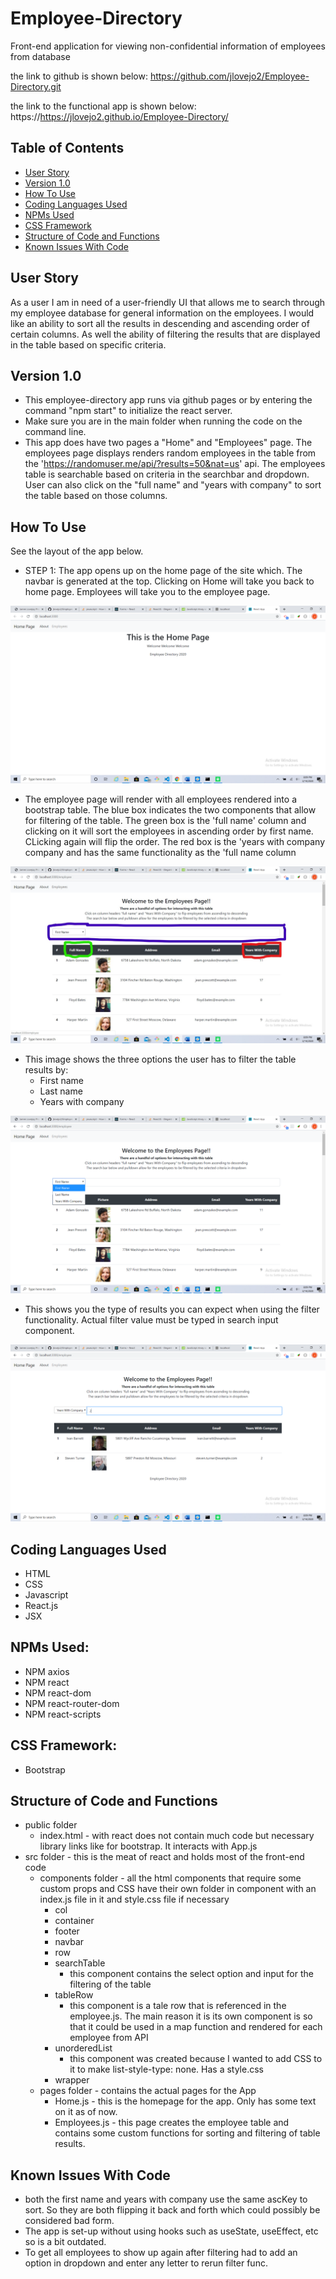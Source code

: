# Employee-Directory
Front-end application for viewing non-confidential information of employees from database

the link to github is shown below:
https://github.com/jlovejo2/Employee-Directory.git

the link to the functional app is shown below:
https://https://jlovejo2.github.io/Employee-Directory/

## Table of Contents
* [User Story](#user-story)
* [Version 1.0](#version-1.0)
* [How To Use](#how-to-use)
* [Coding Languages Used](#coding-languages-used)
* [NPMs Used](#npms-used)
* [CSS Framework](#css-framework)
* [Structure of Code and Functions](#structure-of-code-and-functions)
* [Known Issues With Code](#known-issues-with-code)

## User Story
As a user I am in need of a user-friendly UI that allows me to search through my employee database for general information on the employees.  I would like an ability to sort all the results in descending and ascending order of certain columns.  As well the ability of filtering the results that are displayed in the table based on specific criteria. 

## Version 1.0
* This employee-directory app runs via github pages or by entering the command "npm start" to initialize the react server.
* Make sure you are in the main folder when running the code on the command line.
* This app does have two pages a "Home" and "Employees" page.  The employees page displays renders random employees in the table from the 'https://randomuser.me/api/?results=50&nat=us' api.  The employees table is searchable based on criteria in the searchbar and dropdown.  User can also click on the "full name" and "years with company" to sort the table based on those columns.

## How To Use
See the layout of the app below.

- STEP 1: The app opens up on the home page of the site which.  The navbar is generated at the top.  Clicking on Home will take you back to home page.  Employees will take you to the employee page.

![alt text](/public/assets/images/home-page.png "Starting page of App") 

- The employee page will render with all employees rendered into a bootstrap table.  The blue box indicates the two components that allow for filtering of the table. The green box is the 'full name' column and clicking on it will sort the employees in ascending order by first name.  CLicking again will flip the order.  The red box is the 'years with company company and has the same functionality as the 'full name column
   
![alt text](/public/assets/images/employee-page_LI.jpg "Employee Page") 

- This image shows the three options the user has to filter the table results by:
    - First name
    - Last name
    - Years with company

![alt text](/public/assets/images/drop-down.png "Drop-downP Options") 

- This shows you the type of results you can expect when using the filter functionality.  Actual filter value must be typed in search input component. 

![alt text](/public/assets/images/filter-example.png "Example of Table Filter Results") 


## Coding Languages Used
* HTML
* CSS
* Javascript
* React.js
* JSX

## NPMs Used:
* NPM axios
* NPM react
* NPM react-dom
* NPM react-router-dom
* NPM react-scripts

## CSS Framework:
* Bootstrap

## Structure of Code and Functions
* public folder
    - index.html - with react does not contain much code but necessary library links like for bootstrap.  It interacts with App.js
* src folder - this is the meat of react and holds most of the front-end code
    - components folder - all the html components that require some custom props and CSS have their own folder in component with an index.js file in it and style.css file if necessary
        - col
        - container
        - footer
        - navbar
        - row
        - searchTable
            - this component contains the select option and input for the filtering of the table
        - tableRow
            - this component is a tale row that is referenced in the employee.js.  The main reason it is its own component is so that it could be used in a map function and rendered for each employee from API
        - unorderedList
            - this component was created because I wanted to add CSS to it to make list-style-type: none. Has a style.css
        - wrapper
    - pages folder - contains the actual pages for the App
        - Home.js - this is the homepage for the app.  Only has some text on it as of now.
        - Employees.js - this page creates the employee table and contains some custom functions for sorting and filtering of table results.


## Known Issues With Code
* both the first name and years with company use the same ascKey to sort.  So they are both flipping it back and forth which could possibly be considered bad form.
* The app is set-up without using hooks such as useState, useEffect, etc so is a bit outdated.
* To get all employees to show up again after filtering had to add an option in dropdown and enter any letter to rerun filter func.

